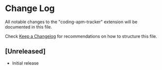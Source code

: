 # Change Log
All notable changes to the "coding-apm-tracker" extension will be documented in this file.

Check [Keep a Changelog](http://keepachangelog.com/) for recommendations on how to structure this file.

## [Unreleased]
- Initial release